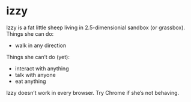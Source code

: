 # izzy

Izzy is a fat little sheep living in 2.5-dimensionial sandbox (or grassbox). Things she can do:

* walk in any direction

Things she can’t do (yet):

* interact with anything
* talk with anyone
* eat anything

Izzy doesn’t work in every browser. Try Chrome if she’s not behaving.